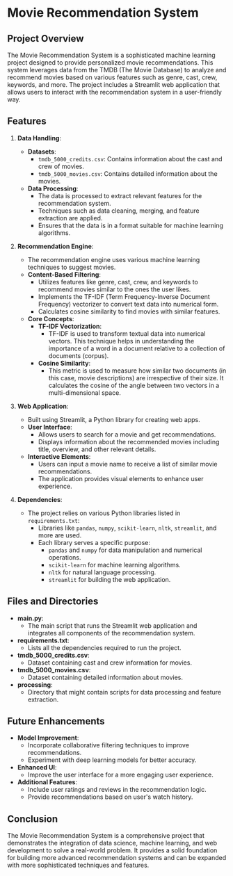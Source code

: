 # Movie Recommendation System

## Project Overview
The Movie Recommendation System is a sophisticated machine learning project designed to provide personalized movie recommendations. This system leverages data from the TMDB (The Movie Database) to analyze and recommend movies based on various features such as genre, cast, crew, keywords, and more. The project includes a Streamlit web application that allows users to interact with the recommendation system in a user-friendly way.

## Features
1. **Data Handling**:
    - **Datasets**:
        - `tmdb_5000_credits.csv`: Contains information about the cast and crew of movies.
        - `tmdb_5000_movies.csv`: Contains detailed information about the movies.
    - **Data Processing**:
        - The data is processed to extract relevant features for the recommendation system.
        - Techniques such as data cleaning, merging, and feature extraction are applied.
        - Ensures that the data is in a format suitable for machine learning algorithms.

2. **Recommendation Engine**:
    - The recommendation engine uses various machine learning techniques to suggest movies.
    - **Content-Based Filtering**:
        - Utilizes features like genre, cast, crew, and keywords to recommend movies similar to the ones the user likes.
        - Implements the TF-IDF (Term Frequency-Inverse Document Frequency) vectorizer to convert text data into numerical form.
        - Calculates cosine similarity to find movies with similar features.
    - **Core Concepts**:
        - **TF-IDF Vectorization**:
            - TF-IDF is used to transform textual data into numerical vectors. This technique helps in understanding the importance of a word in a document relative to a collection of documents (corpus).
        - **Cosine Similarity**:
            - This metric is used to measure how similar two documents (in this case, movie descriptions) are irrespective of their size. It calculates the cosine of the angle between two vectors in a multi-dimensional space.

3. **Web Application**:
    - Built using Streamlit, a Python library for creating web apps.
    - **User Interface**:
        - Allows users to search for a movie and get recommendations.
        - Displays information about the recommended movies including title, overview, and other relevant details.
    - **Interactive Elements**:
        - Users can input a movie name to receive a list of similar movie recommendations.
        - The application provides visual elements to enhance user experience.

4. **Dependencies**:
    - The project relies on various Python libraries listed in `requirements.txt`:
        - Libraries like `pandas`, `numpy`, `scikit-learn`, `nltk`, `streamlit`, and more are used.
        - Each library serves a specific purpose:
            - `pandas` and `numpy` for data manipulation and numerical operations.
            - `scikit-learn` for machine learning algorithms.
            - `nltk` for natural language processing.
            - `streamlit` for building the web application.

## Files and Directories
- **main.py**:
    - The main script that runs the Streamlit web application and integrates all components of the recommendation system.
- **requirements.txt**:
    - Lists all the dependencies required to run the project.
- **tmdb_5000_credits.csv**:
    - Dataset containing cast and crew information for movies.
- **tmdb_5000_movies.csv**:
    - Dataset containing detailed information about movies.
- **processing**:
    - Directory that might contain scripts for data processing and feature extraction.

## Future Enhancements
- **Model Improvement**:
    - Incorporate collaborative filtering techniques to improve recommendations.
    - Experiment with deep learning models for better accuracy.
- **Enhanced UI**:
    - Improve the user interface for a more engaging user experience.
- **Additional Features**:
    - Include user ratings and reviews in the recommendation logic.
    - Provide recommendations based on user's watch history.

## Conclusion
The Movie Recommendation System is a comprehensive project that demonstrates the integration of data science, machine learning, and web development to solve a real-world problem. It provides a solid foundation for building more advanced recommendation systems and can be expanded with more sophisticated techniques and features.

